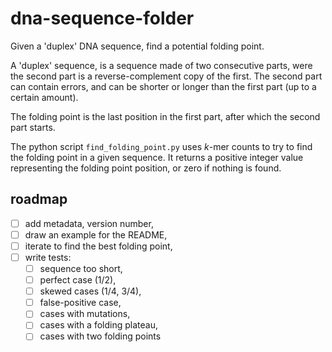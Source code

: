 # dna-sequence-folder

Given a 'duplex' DNA sequence, find a potential folding point.

A 'duplex' sequence, is a sequence made of two consecutive parts, were
the second part is a reverse-complement copy of the first. The second
part can contain errors, and can be shorter or longer than the first
part (up to a certain amount).

The folding point is the last position in the first part, after which
the second part starts.

The python script `find_folding_point.py` uses *k*-mer counts to try
to find the folding point in a given sequence. It returns a positive
integer value representing the folding point position, or zero if
nothing is found.


## roadmap

- [ ] add metadata, version number,
- [ ] draw an example for the README,
- [ ] iterate to find the best folding point,
- [ ] write tests:
  - [ ] sequence too short,
  - [ ] perfect case (1/2),
  - [ ] skewed cases (1/4, 3/4),
  - [ ] false-positive case,
  - [ ] cases with mutations,
  - [ ] cases with a folding plateau,
  - [ ] cases with two folding points
